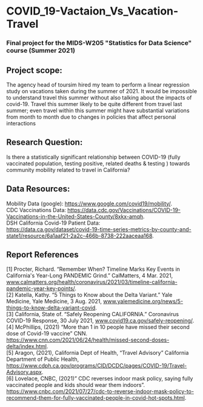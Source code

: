 # COVID_19-Vactaion_Vs_Vacation-Travel
### Final project for the MIDS-W205 "Statistics for Data Science" course (Summer 2021)

## Project scope: 
The agency head of toursim hired my team to perform a linear regression study on vacations taken during the summer of 2021. 
It would be impossible to understand travel this summer without also talking about the impacts of covid-19. Travel this summer likely to be quite different from travel last summer; even travel within this summer might have substantial variations from month to month due to changes in policies that affect personal interactions


## Research Question: 
 Is there a statistically significant relationship between COVID-19 (fully vaccinated population, testing positive, related deaths & testing ) towards community mobility related to travel in California?


## Data Resources:
Mobility Data (google): https://www.google.com/covid19/mobility/.  
CDC Vaccinations Data: https://data.cdc.gov/Vaccinations/COVID-19-Vaccinations-in-the-United-States-County/8xkx-amqh.   
DSH California Covid-19 Patient Data:  
https://data.ca.gov/dataset/covid-19-time-series-metrics-by-county-and-state1/resource/6a1aaf21-2a2c-466b-8738-222aaceaa168.  

## Report References
[1] Procter, Richard. “Remember When? Timeline Marks Key Events in California's Year-Long PANDEMIC Grind.” CalMatters, 4 Mar. 2021,  
www.calmatters.org/health/coronavirus/2021/03/timeline-california-pandemic-year-key-points/.   
[2] Katella, Kathy. “5 Things to Know about the Delta Variant.” Yale Medicine, Yale Medicine, 3 Aug. 2021, www.yalemedicine.org/news/5-things-to-know-delta-variant-covid.  
[3] California, State of. “Safely Reopening CALIFORNIA.” Coronavirus COVID-19 Response, 30 July 2021, www.covid19.ca.gov/safely-reopening/.  
[4] McPhillips, (2021) “More than 1 in 10 people have missed their second dose of Covid-19 vaccine” CNN. 
https://www.cnn.com/2021/06/24/health/missed-second-doses-delta/index.html.  
[5] Aragon, (2021), California Dept of Health, “Travel Advisory” California Department of Public Health,  
https://www.cdph.ca.gov/programs/CID/DCDC/pages/COVID-19/Travel-Advisory.aspx.  
[6] Lovelace, CNBC, (2021)” CDC reverses indoor mask policy, saying fully vaccinated people and kids should wear them indoors”.  
https://www.cnbc.com/2021/07/27/cdc-to-reverse-indoor-mask-policy-to-recommend-them-for-fully-vaccinated-people-in-covid-hot-spots.html.  
